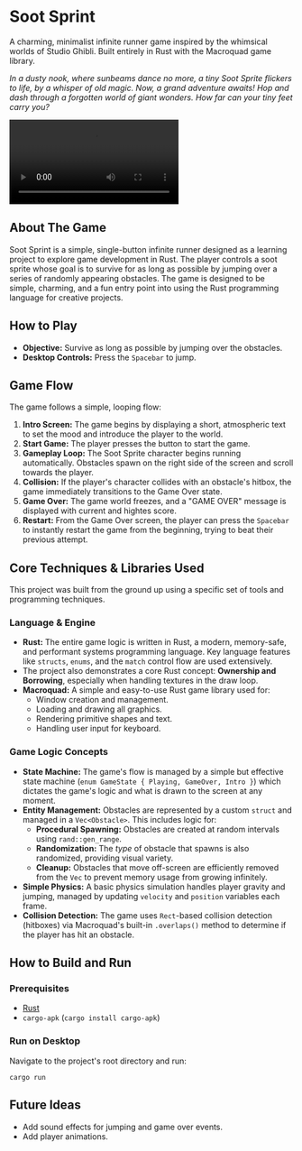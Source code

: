 # Soot Sprint

A charming, minimalist infinite runner game inspired by the whimsical worlds of Studio Ghibli. Built entirely in Rust with the Macroquad game library.

*In a dusty nook, where sunbeams dance no more, a tiny Soot Sprite flickers to life, by a whisper of old magic. Now, a grand adventure awaits! Hop and dash through a forgotten world of giant wonders. How far can your tiny feet carry you?*

  <video src="https://github.com/user-attachments/assets/9242104c-af51-4ee5-93af-060c9d22bad5"></video>


## About The Game

Soot Sprint is a simple, single-button infinite runner designed as a learning project to explore game development in Rust. The player controls a soot sprite whose goal is to survive for as long as possible by jumping over a series of randomly appearing obstacles. The game is designed to be simple, charming, and a fun entry point into using the Rust programming language for creative projects.

## How to Play

* **Objective:** Survive as long as possible by jumping over the obstacles.
* **Desktop Controls:** Press the `Spacebar` to jump.

## Game Flow

The game follows a simple, looping flow:

1.  **Intro Screen:** The game begins by displaying a short, atmospheric text to set the mood and introduce the player to the world.
2.  **Start Game:** The player presses the button to start the game.
3.  **Gameplay Loop:** The Soot Sprite character begins running automatically. Obstacles spawn on the right side of the screen and scroll towards the player.
4.  **Collision:** If the player's character collides with an obstacle's hitbox, the game immediately transitions to the Game Over state.
5.  **Game Over:** The game world freezes, and a "GAME OVER" message is displayed with current and hightes score.
6.  **Restart:** From the Game Over screen, the player can press the `Spacebar` to instantly restart the game from the beginning, trying to beat their previous attempt.

## Core Techniques & Libraries Used

This project was built from the ground up using a specific set of tools and programming techniques.

### Language & Engine
* **Rust:** The entire game logic is written in Rust, a modern, memory-safe, and performant systems programming language. Key language features like `structs`, `enums`, and the `match` control flow are used extensively.
*  The project also demonstrates a core Rust concept: **Ownership and Borrowing**, especially when handling textures in the draw loop.
* **Macroquad:** A simple and easy-to-use Rust game library used for:
    * Window creation and management.
    * Loading and drawing all graphics.
    * Rendering primitive shapes and text.
    * Handling user input for keyboard.

### Game Logic Concepts
* **State Machine:** The game's flow is managed by a simple but effective state machine (`enum GameState { Playing, GameOver, Intro }`) which dictates the game's logic and what is drawn to the screen at any moment.
* **Entity Management:** Obstacles are represented by a custom `struct` and managed in a `Vec<Obstacle>`. This includes logic for:
    * **Procedural Spawning:** Obstacles are created at random intervals using `rand::gen_range`.
    * **Randomization:** The *type* of obstacle that spawns is also randomized, providing visual variety.
    * **Cleanup:** Obstacles that move off-screen are efficiently removed from the `Vec` to prevent memory usage from growing infinitely.
* **Simple Physics:** A basic physics simulation handles player gravity and jumping, managed by updating `velocity` and `position` variables each frame.
* **Collision Detection:** The game uses `Rect`-based collision detection (hitboxes) via Macroquad's built-in `.overlaps()` method to determine if the player has hit an obstacle.

## How to Build and Run

### Prerequisites
* [Rust](https://www.rust-lang.org/tools/install)
* `cargo-apk` (`cargo install cargo-apk`)

### Run on Desktop
Navigate to the project's root directory and run:
```
cargo run
```

## Future Ideas
* Add sound effects for jumping and game over events.
* Add player animations.

